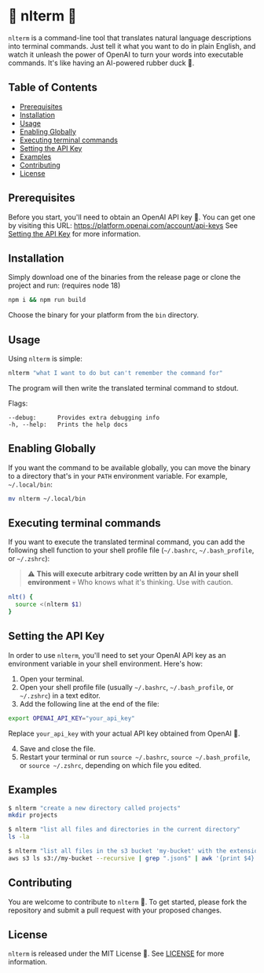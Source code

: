 # 🤖 nlterm 🤖

`nlterm` is a command-line tool that translates natural language descriptions into terminal commands. Just tell it what you want to do in plain English, and watch it unleash the power of OpenAI to turn your words into executable commands. It's like having an AI-powered rubber duck 🦆.

## Table of Contents

* [Prerequisites](#---prerequisites)
* [Installation](#----installation)
* [Usage](#---usage)
* [Enabling Globally](#---enabling-globally)
* [Executing terminal commands](#------executing-terminal-commands)
* [Setting the API Key](#setting-the-api-key)
* [Examples](#examples)
* [Contributing](#contributing)
* [License](#license)

## Prerequisites

Before you start, you'll need to obtain an OpenAI API key 🔐. You can get one by visiting this URL: https://platform.openai.com/account/api-keys
See [Setting the API Key](#setting-the-api-key) for more information.

## Installation

Simply download one of the binaries from the release page or clone the project and run: 
(requires node 18)
```bash
npm i && npm run build
```
Choose the binary for your platform from the `bin` directory.

## Usage

Using `nlterm` is simple:

```bash
nlterm "what I want to do but can't remember the command for"
```

The program will then write the translated terminal command to stdout.

Flags:
```
--debug:      Provides extra debugging info
-h, --help:   Prints the help docs
```

## Enabling Globally
If you want the command to be available globally, you can move the binary to a directory that's in your `PATH` environment variable.
For example, `~/.local/bin`:

```bash
mv nlterm ~/.local/bin
```

## Executing terminal commands

If you want to execute the translated terminal command, you can add the following shell function to your shell profile file (`~/.bashrc`, `~/.bash_profile`, or `~/.zshrc`):

> ⚠️ **This will execute arbitrary code written by an AI in your shell environment** 💀 Who knows what it's thinking. Use with caution.

```bash
nlt() {
  source <(nlterm $1)
}
```

## Setting the API Key

In order to use `nlterm`, you'll need to set your OpenAI API key as an environment variable in your shell environment. Here's how:

1. Open your terminal.
2. Open your shell profile file (usually `~/.bashrc`, `~/.bash_profile`, or `~/.zshrc`) in a text editor.
3. Add the following line at the end of the file:
```bash
export OPENAI_API_KEY="your_api_key"
```

Replace `your_api_key` with your actual API key obtained from OpenAI 🔑.

4. Save and close the file.
5. Restart your terminal or run `source ~/.bashrc`, `source ~/.bash_profile`, or `source ~/.zshrc`, depending on which file you edited.

## Examples

```bash
$ nlterm "create a new directory called projects"
mkdir projects

$ nlterm "list all files and directories in the current directory"
ls -la

$ nlterm "list all files in the s3 bucket 'my-bucket' with the extension .json"
aws s3 ls s3://my-bucket --recursive | grep ".json$" | awk '{print $4}'
```

## Contributing

You are welcome to contribute to `nlterm` 🎉. To get started, please fork the repository and submit a pull request with your proposed changes.

## License

`nlterm` is released under the MIT License 📜. See [LICENSE](LICENSE) for more information.
